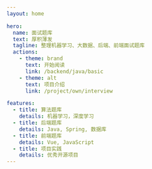 ```yaml
---
layout: home

hero:
  name: 面试题库
  text: 厚积薄发
  tagline: 整理机器学习、大数据、后端、前端面试题库
  actions:
    - theme: brand
      text: 开始阅读
      link: /backend/java/basic
    - theme: alt
      text: 项目介绍
      link: /project/own/interview

features:
  - title: 算法题库
    details: 机器学习，深度学习
  - title: 后端题库
    details: Java, Spring, 数据库
  - title: 前端题库
    details: Vue, JavaScript
  - title: 项目实践
    details: 优秀开源项目
---
```

